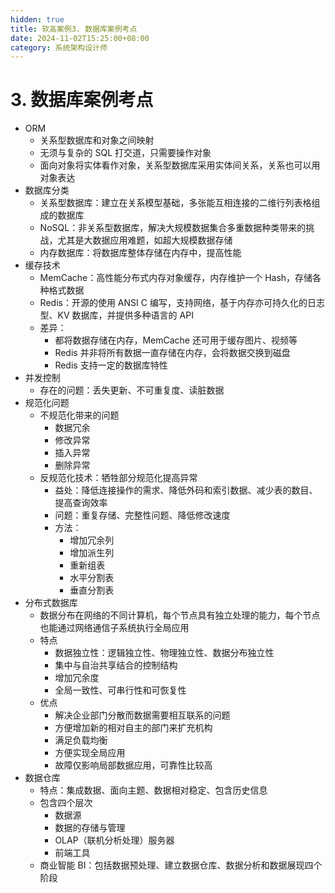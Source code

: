 ```yaml
---
hidden: true
title: 软高案例3. 数据库案例考点
date: 2024-11-02T15:25:00+08:00
category: 系统架构设计师
---
```

# 3. 数据库案例考点

- ORM
  - 关系型数据库和对象之间映射
  - 无须与复杂的 SQL 打交道，只需要操作对象
  - 面向对象将实体看作对象，关系型数据库采用实体间关系，关系也可以用对象表达
- 数据库分类
  - 关系型数据库：建立在关系模型基础，多张能互相连接的二维行列表格组成的数据库
  - NoSQL：非关系型数据库，解决大规模数据集合多重数据种类带来的挑战，尤其是大数据应用难题，如超大规模数据存储
  - 内存数据库：将数据库整体存储在内存中，提高性能
- 缓存技术
  - MemCache：高性能分布式内存对象缓存，内存维护一个 Hash，存储各种格式数据
  - Redis：开源的使用 ANSI C 编写，支持网络，基于内存亦可持久化的日志型、KV 数据库，并提供多种语言的 API
  - 差异：
    - 都将数据存储在内存，MemCache 还可用于缓存图片、视频等
    - Redis 并非将所有数据一直存储在内存，会将数据交换到磁盘
    - Redis 支持一定的数据库特性
- 并发控制
  - 存在的问题：丢失更新、不可重复度、读脏数据
- 规范化问题
  - 不规范化带来的问题
    - 数据冗余
    - 修改异常
    - 插入异常
    - 删除异常
  - 反规范化技术：牺牲部分规范化提高异常
    - 益处：降低连接操作的需求、降低外码和索引数据、减少表的数目、提高查询效率
    - 问题：重复存储、完整性问题、降低修改速度
    - 方法：
      - 增加冗余列
      - 增加派生列
      - 重新组表
      - 水平分割表
      - 垂直分割表
- 分布式数据库
  - 数据分布在网络的不同计算机，每个节点具有独立处理的能力，每个节点也能通过网络通信子系统执行全局应用
  - 特点
    - 数据独立性：逻辑独立性、物理独立性、数据分布独立性
    - 集中与自治共享结合的控制结构
    - 增加冗余度
    - 全局一致性、可串行性和可恢复性
  - 优点
    - 解决企业部门分散而数据需要相互联系的问题
    - 方便增加新的相对自主的部门来扩充机构
    - 满足负载均衡
    - 方便实现全局应用
    - 故障仅影响局部数据应用，可靠性比较高
- 数据仓库
  - 特点：集成数据、面向主题、数据相对稳定、包含历史信息
  - 包含四个层次
    - 数据源
    - 数据的存储与管理
    - OLAP（联机分析处理）服务器
    - 前端工具
  - 商业智能 BI：包括数据预处理、建立数据仓库、数据分析和数据展现四个阶段
